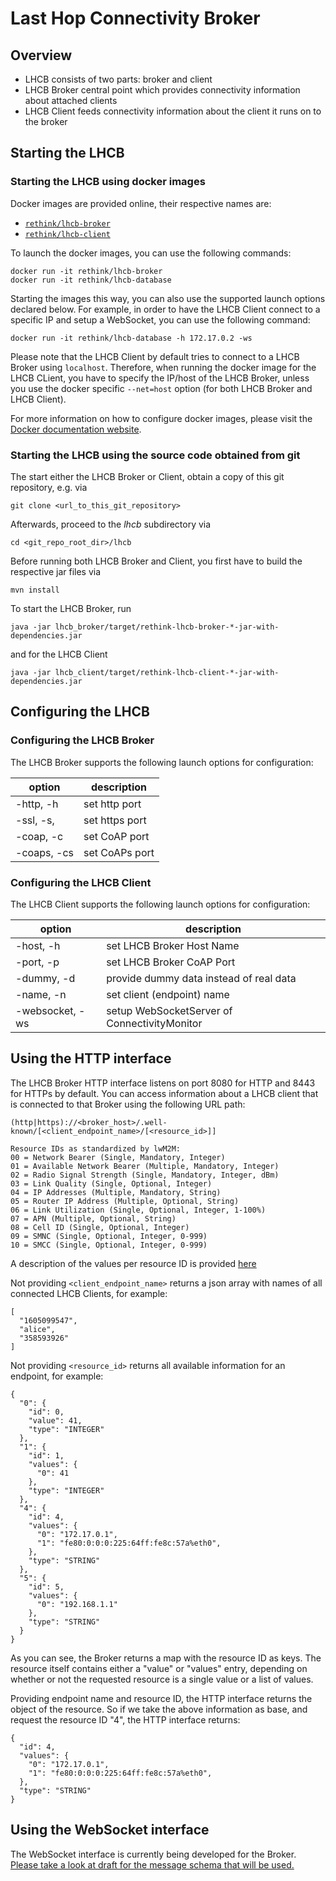 # Last Hop Connectivity Broker

## Overview

  * LHCB consists of two parts: broker and client 
  * LHCB Broker central point which provides connectivity information about attached clients
  * LHCB Client feeds connectivity information about the client it runs on to the broker

## Starting the LHCB

### Starting the LHCB using docker images

Docker images are provided online, their respective names are:

* [`rethink/lhcb-broker`](https://hub.docker.com/r/rethink/lhcb-broker/)
* [`rethink/lhcb-client`](https://hub.docker.com/r/rethink/lhcb-client/)

To launch the docker images, you can use the following commands:
```
docker run -it rethink/lhcb-broker
docker run -it rethink/lhcb-database
```
Starting the images this way, you can also use the supported launch options declared below. For example, in order to have the LHCB Client connect to a specific IP and setup a WebSocket, you can use the following command:
```
docker run -it rethink/lhcb-database -h 172.17.0.2 -ws
```
Please note that the LHCB Client by default tries to connect to a LHCB Broker using `localhost`. Therefore, when running the docker image for the LHCB CLient, you have to specify the IP/host of the LHCB Broker, unless you use the docker specific `--net=host` option (for both LHCB Broker and LHCB Client).

For more information on how to configure docker images, please visit the [Docker documentation website](https://docs.docker.com/).

### Starting the LHCB using the source code obtained from git

The start either the LHCB Broker or Client, obtain a copy of this git repository, e.g. via
```
git clone <url_to_this_git_repository>
```

Afterwards, proceed to the *lhcb* subdirectory via
```
cd <git_repo_root_dir>/lhcb
```

Before running both LHCB Broker and Client, you first have to build the respective jar files via
```
mvn install
```

To start the LHCB Broker, run
```
java -jar lhcb_broker/target/rethink-lhcb-broker-*-jar-with-dependencies.jar
```
and for the LHCB Client
```
java -jar lhcb_client/target/rethink-lhcb-client-*-jar-with-dependencies.jar
```

## Configuring the LHCB

### Configuring the LHCB Broker
The LHCB Broker supports the following launch options for configuration:

option                      | description
--------------------------- | ---------------------------
-http, -h                   | set http port
-ssl, -s,                   | set https port
-coap, -c                   | set CoAP port
-coaps, -cs                 | set CoAPs port

### Configuring the LHCB Client
The LHCB Client supports the following launch options for configuration:

option                      | description
--------------------------- | ---------------------------
-host, -h                   | set LHCB Broker Host Name
-port, -p                   | set LHCB Broker CoAP Port
-dummy, -d                  | provide dummy data instead of real data
-name, -n                   | set client (endpoint) name
-websocket, -ws             | setup WebSocketServer of ConnectivityMonitor

## Using the HTTP interface

The LHCB Broker HTTP interface listens on port 8080 for HTTP and 8443 for HTTPs by default.
You can access information about a LHCB client that is connected to that Broker using the following URL path:
```
(http|https)://<broker_host>/.well-known/[<client_endpoint_name>/[<resource_id>]]

Resource IDs as standardized by lwM2M:
00 = Network Bearer (Single, Mandatory, Integer)
01 = Available Network Bearer (Multiple, Mandatory, Integer)
02 = Radio Signal Strength (Single, Mandatory, Integer, dBm)
03 = Link Quality (Single, Optional, Integer)
04 = IP Addresses (Multiple, Mandatory, String)
05 = Router IP Address (Multiple, Optional, String)
06 = Link Utilization (Single, Optional, Integer, 1-100%)
07 = APN (Multiple, Optional, String)
08 = Cell ID (Single, Optional, Integer)
09 = SMNC (Single, Optional, Integer, 0-999)
10 = SMCC (Single, Optional, Integer, 0-999)
```
A description of the values per resource ID is provided [here](./LWM2M-Connectivity-Monitoring-Object.md)

Not providing `<client_endpoint_name>` returns a json array with names of all connected LHCB Clients, for example:
```
[
  "1605099547",
  "alice",
  "358593926"
]
```

Not providing `<resource_id>` returns all available information for an endpoint, for example:
```
{
  "0": {
    "id": 0,
    "value": 41,
    "type": "INTEGER"
  },
  "1": {
    "id": 1,
    "values": {
      "0": 41
    },
    "type": "INTEGER"
  },
  "4": {
    "id": 4,
    "values": {
      "0": "172.17.0.1",
      "1": "fe80:0:0:0:225:64ff:fe8c:57a%eth0",
    },
    "type": "STRING"
  },
  "5": {
    "id": 5,
    "values": {
      "0": "192.168.1.1"
    },
    "type": "STRING"
  }
}
```
As you can see, the Broker returns a map with the resource ID as keys. The resource itself contains either a "value" or "values" entry, depending on whether or not the requested resource is a single value or a list of values.

Providing endpoint name and resource ID, the HTTP interface returns the object of the resource. So if we take the above information as base, and request the resource ID "4", the HTTP interface returns:
```
{
  "id": 4,
  "values": {
    "0": "172.17.0.1",
    "1": "fe80:0:0:0:225:64ff:fe8c:57a%eth0",
  },
  "type": "STRING"
}
```

## Using the WebSocket interface
The WebSocket interface is currently being developed for the Broker. [Please take a look at draft for the message schema that will be used.](./WebSocketMessageSchema.json)
